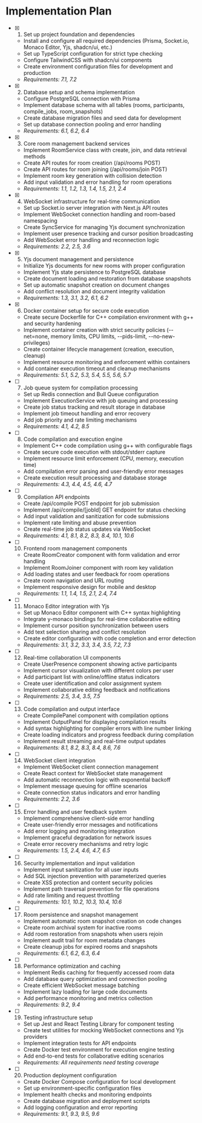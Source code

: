# Implementation Plan

- [x] 1. Set up project foundation and dependencies

  - Install and configure all required dependencies (Prisma, Socket.io, Monaco Editor, Yjs, shadcn/ui, etc.)
  - Set up TypeScript configuration for strict type checking
  - Configure TailwindCSS with shadcn/ui components
  - Create environment configuration files for development and production
  - _Requirements: 7.1, 7.2_

- [x] 2. Database setup and schema implementation

  - Configure PostgreSQL connection with Prisma
  - Implement database schema with all tables (rooms, participants, compile_jobs, room_snapshots)
  - Create database migration files and seed data for development
  - Set up database connection pooling and error handling
  - _Requirements: 6.1, 6.2, 6.4_

- [x] 3. Core room management backend services

  - Implement RoomService class with create, join, and data retrieval methods
  - Create API routes for room creation (/api/rooms POST)
  - Create API routes for room joining (/api/rooms/join POST)
  - Implement room key generation with collision detection
  - Add input validation and error handling for room operations
  - _Requirements: 1.1, 1.2, 1.3, 1.4, 1.5, 2.1, 2.4_

- [x] 4. WebSocket infrastructure for real-time communication

  - Set up Socket.io server integration with Next.js API routes
  - Implement WebSocket connection handling and room-based namespacing
  - Create SyncService for managing Yjs document synchronization
  - Implement user presence tracking and cursor position broadcasting
  - Add WebSocket error handling and reconnection logic
  - _Requirements: 2.2, 2.5, 3.6_

- [x] 5. Yjs document management and persistence

  - Initialize Yjs documents for new rooms with proper configuration
  - Implement Yjs state persistence to PostgreSQL database
  - Create document loading and restoration from database snapshots
  - Set up automatic snapshot creation on document changes
  - Add conflict resolution and document integrity validation
  - _Requirements: 1.3, 3.1, 3.2, 6.1, 6.2_

- [x] 6. Docker container setup for secure code execution

  - Create secure Dockerfile for C++ compilation environment with g++ and security hardening
  - Implement container creation with strict security policies (--net=none, memory limits, CPU limits, --pids-limit, --no-new-privileges)
  - Create container lifecycle management (creation, execution, cleanup)
  - Implement resource monitoring and enforcement within containers
  - Add container execution timeout and cleanup mechanisms
  - _Requirements: 5.1, 5.2, 5.3, 5.4, 5.5, 5.6, 5.7_

- [ ] 7. Job queue system for compilation processing

  - Set up Redis connection and Bull Queue configuration
  - Implement ExecutionService with job queuing and processing
  - Create job status tracking and result storage in database
  - Implement job timeout handling and error recovery
  - Add job priority and rate limiting mechanisms
  - _Requirements: 4.1, 4.2, 8.5_

- [ ] 8. Code compilation and execution engine

  - Implement C++ code compilation using g++ with configurable flags
  - Create secure code execution with stdout/stderr capture
  - Implement resource limit enforcement (CPU, memory, execution time)
  - Add compilation error parsing and user-friendly error messages
  - Create execution result processing and database storage
  - _Requirements: 4.3, 4.4, 4.5, 4.6, 4.7_

- [ ] 9. Compilation API endpoints

  - Create /api/compile POST endpoint for job submission
  - Implement /api/compile/[jobId] GET endpoint for status checking
  - Add input validation and sanitization for code submissions
  - Implement rate limiting and abuse prevention
  - Create real-time job status updates via WebSocket
  - _Requirements: 4.1, 8.1, 8.2, 8.3, 8.4, 10.1, 10.6_

- [ ] 10. Frontend room management components

  - Create RoomCreator component with form validation and error handling
  - Implement RoomJoiner component with room key validation
  - Add loading states and user feedback for room operations
  - Create room navigation and URL routing
  - Implement responsive design for mobile and desktop
  - _Requirements: 1.1, 1.4, 1.5, 2.1, 2.4, 7.4_

- [ ] 11. Monaco Editor integration with Yjs

  - Set up Monaco Editor component with C++ syntax highlighting
  - Integrate y-monaco bindings for real-time collaborative editing
  - Implement cursor position synchronization between users
  - Add text selection sharing and conflict resolution
  - Create editor configuration with code completion and error detection
  - _Requirements: 3.1, 3.2, 3.3, 3.4, 3.5, 7.2, 7.3_

- [ ] 12. Real-time collaboration UI components

  - Create UserPresence component showing active participants
  - Implement cursor visualization with different colors per user
  - Add participant list with online/offline status indicators
  - Create user identification and color assignment system
  - Implement collaborative editing feedback and notifications
  - _Requirements: 2.5, 3.4, 3.5, 7.5_

- [ ] 13. Code compilation and output interface

  - Create CompilePanel component with compilation options
  - Implement OutputPanel for displaying compilation results
  - Add syntax highlighting for compiler errors with line number linking
  - Create loading indicators and progress feedback during compilation
  - Implement result streaming and real-time output updates
  - _Requirements: 8.1, 8.2, 8.3, 8.4, 8.6, 7.6_

- [ ] 14. WebSocket client integration

  - Implement WebSocket client connection management
  - Create React context for WebSocket state management
  - Add automatic reconnection logic with exponential backoff
  - Implement message queuing for offline scenarios
  - Create connection status indicators and error handling
  - _Requirements: 2.2, 3.6_

- [ ] 15. Error handling and user feedback system

  - Implement comprehensive client-side error handling
  - Create user-friendly error messages and notifications
  - Add error logging and monitoring integration
  - Implement graceful degradation for network issues
  - Create error recovery mechanisms and retry logic
  - _Requirements: 1.5, 2.4, 4.6, 4.7, 6.5_

- [ ] 16. Security implementation and input validation

  - Implement input sanitization for all user inputs
  - Add SQL injection prevention with parameterized queries
  - Create XSS protection and content security policies
  - Implement path traversal prevention for file operations
  - Add rate limiting and request throttling
  - _Requirements: 10.1, 10.2, 10.3, 10.4, 10.6_

- [ ] 17. Room persistence and snapshot management

  - Implement automatic room snapshot creation on code changes
  - Create room archival system for inactive rooms
  - Add room restoration from snapshots when users rejoin
  - Implement audit trail for room metadata changes
  - Create cleanup jobs for expired rooms and snapshots
  - _Requirements: 6.1, 6.2, 6.3, 6.4_

- [ ] 18. Performance optimization and caching

  - Implement Redis caching for frequently accessed room data
  - Add database query optimization and connection pooling
  - Create efficient WebSocket message batching
  - Implement lazy loading for large code documents
  - Add performance monitoring and metrics collection
  - _Requirements: 9.2, 9.4_

- [ ] 19. Testing infrastructure setup

  - Set up Jest and React Testing Library for component testing
  - Create test utilities for mocking WebSocket connections and Yjs providers
  - Implement integration tests for API endpoints
  - Create Docker test environment for execution engine testing
  - Add end-to-end tests for collaborative editing scenarios
  - _Requirements: All requirements need testing coverage_

- [ ] 20. Production deployment configuration
  - Create Docker Compose configuration for local development
  - Set up environment-specific configuration files
  - Implement health checks and monitoring endpoints
  - Create database migration and deployment scripts
  - Add logging configuration and error reporting
  - _Requirements: 9.1, 9.3, 9.5, 9.6_
